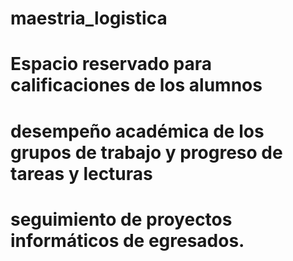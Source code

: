 # maestria_logistica
# Espacio reservado para calificaciones de los alumnos
# desempeño académica de los grupos de trabajo y progreso de tareas y lecturas
# seguimiento de proyectos informáticos de egresados.
